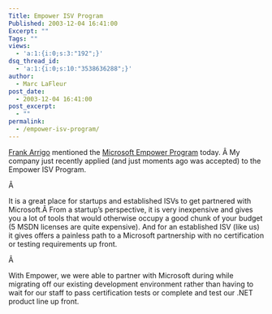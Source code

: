 ```yaml
---
Title: Empower ISV Program
Published: 2003-12-04 16:41:00
Excerpt: ""
Tags: ""
views:
  - 'a:1:{i:0;s:3:"192";}'
dsq_thread_id:
  - 'a:1:{i:0;s:10:"3538636288";}'
author:
  - Marc LaFleur
post_date:
  - 2003-12-04 16:41:00
post_excerpt:
  - ""
permalink:
  - /empower-isv-program/
---
```

<div class="Section1"> <p class="MsoNormal"><a href="http://weblogs.asp.net/frankarr/posts/41163.aspx" target="_blank">Frank Arrigo</a> mentioned the <a href="http://members.microsoft.com/partner/isv/empower/default.aspx" target="_blank">Microsoft Empower Program</a> today. Â My company just recently applied (and just moments ago was accepted) to the Empower ISV Program.</p> <p class="MsoNormal">Â </p> <p class="MsoNormal">It is a great place for startups and established ISVs to get partnered with Microsoft.Â From a startup&#8217;s perspective, it is very inexpensive and gives you a lot of tools that would otherwise occupy a good chunk of your budget (5 MSDN licenses are quite expensive). And for an established ISV (like us) it gives offers a painless path to a Microsoft partnership with no certification or testing requirements up front.</p> <p class="MsoNormal">Â </p> <p class="MsoNormal">With Empower, we were able to partner with Microsoft during while migrating off our existing development environment rather than having to wait for our staff to pass certification tests or complete and test our .NET product line up front.</p></div>